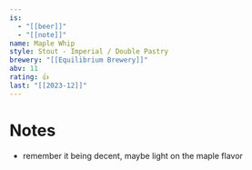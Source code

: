 ```yaml
---
is:
  - "[[beer]]"
  - "[[note]]"
name: Maple Whip
style: Stout - Imperial / Double Pastry
brewery: "[[Equilibrium Brewery]]"
abv: 11
rating: 👍
last: "[[2023-12]]"
---
```

# Notes
- remember it being decent, maybe light on the maple flavor
